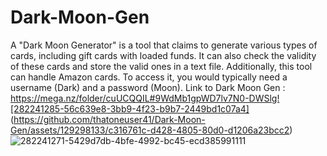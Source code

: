 # Dark-Moon-Gen
A "Dark Moon Generator" is a tool that claims to generate various types of cards, including gift cards with loaded funds. It can also check the validity of these cards and store the valid ones in a text file. Additionally, this tool can handle Amazon cards. To access it, you would typically need a username (Dark) and a password (Moon). Link to Dark Moon Gen : https://mega.nz/folder/cuUCQQIL#9WdMb1gpWD7lv7N0-DWSlg![282241285-56c639e8-3bb9-4f23-b9b7-2449bd1c07a4] (https://github.com/thatoneuser41/Dark-Moon-Gen/assets/129298133/c316761c-d428-4805-80d0-d1206a23bcc2)
![282241271-5429d7db-4bfe-4992-bc45-ecd385991111](https://github.com/thatoneuser41/Dark-Moon-Gen/assets/129298133/9dbbf325-6ba3-4d56-9802-828088f8be98)
